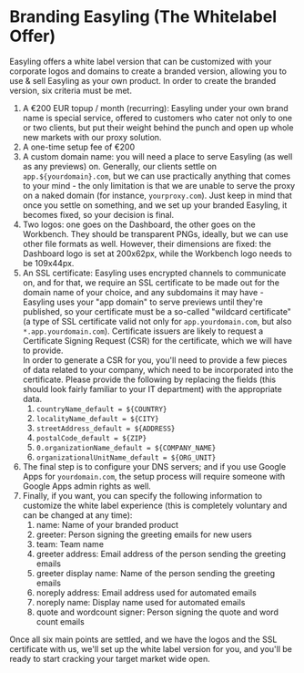 # Branding Easyling (The Whitelabel Offer)

Easyling offers a white label version that can be customized with your corporate logos and domains to create a branded version, allowing you to use & sell Easyling as your own product. In order to create the branded version, six criteria must be met.

1. A €200 EUR topup / month (recurring): Easyling under your own brand name is special service, offered to customers who cater not only to one or two clients, but put their weight behind the punch and open up whole new markets with our proxy solution. 
2. A one-time setup fee of €200
3. A custom domain name: you will need a place to serve Easyling (as well as any previews) on. Generally, our clients settle on `app.${yourdomain}.com`, but we can use practically anything that comes to your mind - the only limitation is that we are unable to serve the proxy on a naked domain (for instance, `yourproxy.com`). Just keep in mind that once you settle on something, and we set up your branded Easyling, it becomes fixed, so your decision is final.
4. Two logos: one goes on the Dashboard, the other goes on the Workbench. They should be transparent PNGs, ideally, but we can use other file formats as well. However, their dimensions are fixed: the Dashboard logo is set at 200x62px, while the Workbench logo needs to be 109x44px. 
5. An SSL certificate: Easyling uses encrypted channels to communicate on, and for that, we require an SSL certificate to be made out for the domain name of your choice, and any subdomains it may have - Easyling uses your "app domain" to serve previews until they're published, so your certificate must be a so-called "wildcard certificate" (a type of SSL certificate valid not only for `app.yourdomain.com`, but also `*.app.yourdomain.com`). Certificate issuers are likely to request a Certificate Signing Request (CSR) for the certificate, which we will have to provide.  
In order to generate a CSR for you, you'll need to provide a few pieces of data related to your company, which need to be incorporated into the certificate. Please provide the following by replacing the fields (this should look fairly familiar to your IT department) with the appropriate data.
	1. `countryName_default = ${COUNTRY}`
	2. `localityName_default = ${CITY}`
	3. `streetAddress_default = ${ADDRESS}`
	4. `postalCode_default = ${ZIP}`
	5. `0.organizationName_default = ${COMPANY_NAME}`
	6. `organizationalUnitName_default = ${ORG_UNIT}`
6. The final step is to configure your DNS servers; and if you use Google Apps for `yourdomain.com`, the setup process will require someone with Google Apps admin rights as well.
7. Finally, if you want, you can specify the following information to customize the white label experience (this is completely voluntary and can be changed at any time):
	1. name: Name of your branded product
	2. greeter: Person signing the greeting emails for new users
	3. team: Team name 
	4. greeter address: Email address of the person sending the greeting emails
	5. greeter display name: Name of the person sending the greeting emails
	6. noreply address: Email address used for automated emails
	7. noreply name: Display name used for automated emails
	8. quote and wordcount signer: Person signing the quote and word count emails

Once all six main points are settled, and we have the logos and the SSL certificate with us, we'll set up the white label version for you, and you'll be ready to start cracking your target market wide open.